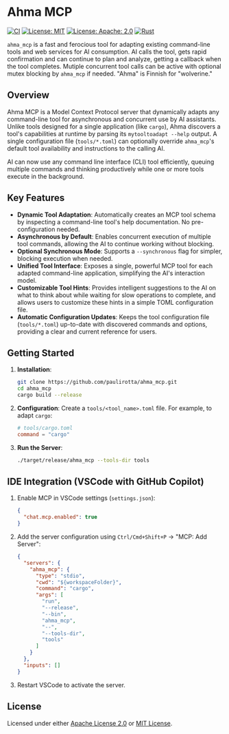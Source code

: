 # Ahma MCP

[![CI](https://github.com/paulirotta/ahma_mcp/actions/workflows/rust.yml/badge.svg)](https://github.com/paulirotta/ahma_mcp/actions/workflows/rust.yml)
[![License: MIT](https://img.shields.io/badge/License-MIT-yellow.svg)](https://opensource.org/licenses/MIT)
[![License: Apache: 2.0](https://img.shields.io/badge/License-Apache%202.0-blue.svg)](https://www.apache.org/licenses/LICENSE-2.0)
[![Rust](https://img.shields.io/badge/rust-1.70%2B-blue.svg)](https://www.rust-lang.org/)

`ahma_mcp` is a fast and ferocious tool for adapting existing command-line tools and web services for AI consumption. AI calls the tool, gets rapid confirmation and can continue to plan and analyze, getting a callback when the tool completes. Mutiple concurrent tool calls can be active with optional mutex blocking by `ahma_mcp` if needed. "Ahma" is Finnish for "wolverine."

## Overview

Ahma MCP is a Model Context Protocol server that dynamically adapts any command-line tool for asynchronous and concurrent use by AI assistants. Unlike tools designed for a single application (like `cargo`), Ahma discovers a tool's capabilities at runtime by parsing its `mytooltoadapt --help` output. A single configuration file (`tools/*.toml`) can optionally override `ahma_mcp`'s default tool availability and instructions to the calling AI.

AI can now use any command line interface (CLI) tool efficiently, queuing multiple commands and thinking productively while one or more tools execute in the background.

## Key Features

- **Dynamic Tool Adaptation**: Automatically creates an MCP tool schema by inspecting a command-line tool's help documentation. No pre-configuration needed.
- **Asynchronous by Default**: Enables concurrent execution of multiple tool commands, allowing the AI to continue working without blocking.
- **Optional Synchronous Mode**: Supports a `--synchronous` flag for simpler, blocking execution when needed.
- **Unified Tool Interface**: Exposes a single, powerful MCP tool for each adapted command-line application, simplifying the AI's interaction model.
- **Customizable Tool Hints**: Provides intelligent suggestions to the AI on what to think about while waiting for slow operations to complete, and allows users to customize these hints in a simple TOML configuration file.
- **Automatic Configuration Updates**: Keeps the tool configuration file (`tools/*.toml`) up-to-date with discovered commands and options, providing a clear and current reference for users.

## Getting Started

1.  **Installation**:

    ```bash
    git clone https://github.com/paulirotta/ahma_mcp.git
    cd ahma_mcp
    cargo build --release
    ```

2.  **Configuration**:
    Create a `tools/<tool_name>.toml` file. For example, to adapt `cargo`:

    ```toml
    # tools/cargo.toml
    command = "cargo"
    ```

3.  **Run the Server**:
    ```bash
    ./target/release/ahma_mcp --tools-dir tools
    ```

## IDE Integration (VSCode with GitHub Copilot)

1.  Enable MCP in VSCode settings (`settings.json`):

    ```json
    {
      "chat.mcp.enabled": true
    }
    ```

2.  Add the server configuration using `Ctrl/Cmd+Shift+P` → "MCP: Add Server":

    ```json
    {
      "servers": {
        "ahma_mcp": {
          "type": "stdio",
          "cwd": "${workspaceFolder}",
          "command": "cargo",
          "args": [
            "run",
            "--release",
            "--bin",
            "ahma_mcp",
            "--",
            "--tools-dir",
            "tools"
          ]
        }
      },
      "inputs": []
    }
    ```

3.  Restart VSCode to activate the server.

## License

Licensed under either [Apache License 2.0](APACHE_LICENSE.txt) or [MIT License](MIT_LICENSE.txt).
